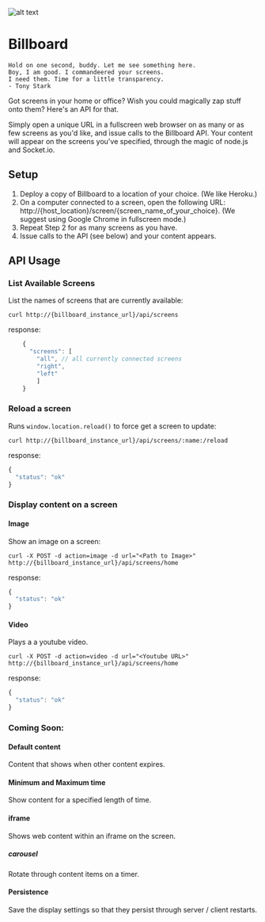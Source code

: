 ![alt text](https://github.com/dthompson/billboard/raw/master/img/billboard.png "Billboard")


# Billboard

    Hold on one second, buddy. Let me see something here.
    Boy, I am good. I commandeered your screens.
    I need them. Time for a little transparency.
    - Tony Stark

Got screens in your home or office? Wish you could magically zap stuff onto them? Here's an API for that.

Simply open a unique URL in a fullscreen web browser on as many or as few screens as you'd like, and issue calls to the  Billboard API. Your content will appear on the screens you've specified, through the magic of node.js and Socket.io.

## Setup 

1. Deploy a copy of Billboard to a location of your choice. (We like Heroku.)
2. On a computer connected to a screen, open the following URL: http://{host_location}/screen/{screen_name_of_your_choice}. (We suggest using Google Chrome in fullscreen mode.)
3. Repeat Step 2 for as many screens as you have. 
4. Issue calls to the API (see below) and your content appears.

## API Usage

### List Available Screens
List the names of screens that are currently available:

`curl http://{billboard_instance_url}/api/screens`

response:
```javascript
    {   
      "screens": [
        "all", // all currently connected screens
        "right",
        "left"
        ]
    }
```

### Reload a screen
Runs `window.location.reload()` to force get a screen to update:

`curl http://{billboard_instance_url}/api/screens/:name:/reload`

response:
```javascript
{   
  "status": "ok"
}
```

### Display content on a screen

#### Image
Show an image on a screen:

`curl -X POST -d action=image -d url="<Path to Image>" http://{billboard_instance_url}/api/screens/home`

response:
```javascript
{
  "status": "ok"
}
```

#### Video
Plays a a youtube video.

`curl -X POST -d action=video -d url="<Youtube URL>" http://{billboard_instance_url}/api/screens/home`

response:
```javascript
{
  "status": "ok"
}
```


### Coming Soon:

#### Default content
Content that shows when other content expires.

#### Minimum and Maximum time
Show content for a specified length of time.

#### iframe
Shows web content within an iframe on the screen.

##### carousel
Rotate through content items on  a timer.

#### Persistence
Save the display settings so that they persist through server / client restarts.
